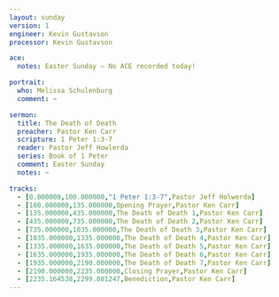 ```yaml
---
layout: sunday
version: 1
engineer: Kevin Gustavson    
processor: Kevin Gustavson

ace:
  notes: Easter Sunday – No ACE recorded today!

portrait:
  who: Melissa Schulenburg
  comment: ~

sermon:
  title: The Death of Death
  preacher: Pastor Ken Carr
  scripture: 1 Peter 1:3-7
  reader: Pastor Jeff Howlerda
  series: Book of 1 Peter
  comment: Easter Sunday
  notes: ~

tracks:
  - [0.000000,100.000000,"1 Peter 1:3-7",Pastor Jeff Holwerda]
  - [100.000000,135.000000,Opening Prayer,Pastor Ken Carr]
  - [135.000000,435.000000,The Death of Death 1,Pastor Ken Carr]
  - [435.000000,735.000000,The Death of Death 2,Pastor Ken Carr]
  - [735.000000,1035.000000,The Death of Death 3,Pastor Ken Carr]
  - [1035.000000,1335.000000,The Death of Death 4,Pastor Ken Carr]
  - [1335.000000,1635.000000,The Death of Death 5,Pastor Ken Carr]
  - [1635.000000,1935.000000,The Death of Death 6,Pastor Ken Carr]
  - [1935.000000,2190.000000,The Death of Death 7,Pastor Ken Carr]
  - [2190.000000,2235.000000,Closing Prayer,Pastor Ken Carr]
  - [2235.164538,2299.801247,Benediction,Pastor Ken Carr]
---
```

